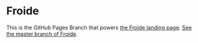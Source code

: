 Froide
======

This is the GitHub Pages Branch that powers [the Froide landing page](http://froide.fragdenstaat.de).
[See the master branch of Froide](https://github.com/stefanw/froide).